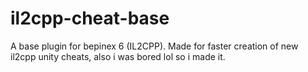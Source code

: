 # il2cpp-cheat-base
A base plugin for bepinex 6 (IL2CPP). Made for faster creation of new il2cpp unity cheats, also i was bored lol so i made it.
